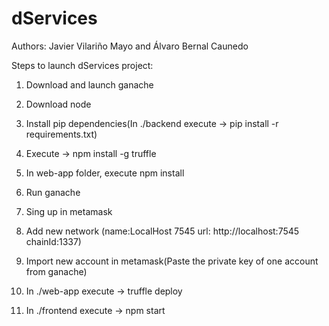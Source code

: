 # dServices
Authors: Javier Vilariño Mayo and Álvaro Bernal Caunedo

Steps to launch dServices project:


1. Download and launch ganache 


2. Download node 


3. Install pip dependencies(In ./backend execute -> pip install -r requirements.txt)


4. Execute -> npm install -g truffle


5. In web-app folder, execute npm install


6. Run ganache


7. Sing up in metamask 


8. Add new network (name:LocalHost 7545 url: http://localhost:7545  chainId:1337)


9. Import new account in metamask(Paste the private key of one account from ganache)


10. In ./web-app execute -> truffle deploy


11. In ./frontend  execute -> npm start 
